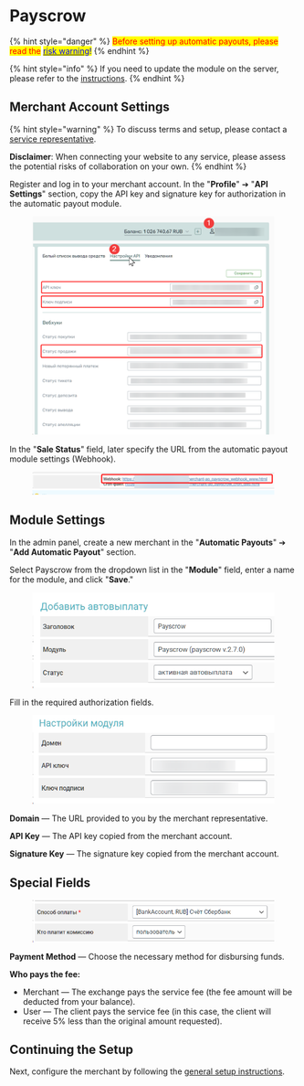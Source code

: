# Payscrow

{% hint style="danger" %}
<mark style="color:red;">Before setting up automatic payouts, please read the</mark> [<mark style="color:blue;">risk warning</mark>](https://premium.gitbook.io/main/osnovnye-nastroiki/merchanty-i-avtovyplaty/avtovyplaty/preduprezhdenie-o-riskakh)<mark style="color:blue;">!</mark>
{% endhint %}

{% hint style="info" %}
If you need to update the module on the server, please refer to the [instructions](https://premium.gitbook.io/main/en/basic-settings/faq/updating-script-files-on-the-server/how-to-update-files-on-the-server#merchant-and-auto-payout-modules).
{% endhint %}

## Merchant Account Settings <a href="#nastroiki-v-lichnom-kabinete-merchanta" id="nastroiki-v-lichnom-kabinete-merchanta"></a>

{% hint style="warning" %}
To discuss terms and setup, please contact a [service representative](https://t.me/Payscrow).

**Disclaimer**: When connecting your website to any service, please assess the potential risks of collaboration on your own.
{% endhint %}

Register and log in to your merchant account. In the "**Profile**" ➔ "**API Settings**" section, copy the API key and signature key for authorization in the automatic payout module.

<figure><img src="../../../../.gitbook/assets/image (126)_eng.png" alt=""><figcaption></figcaption></figure>

In the "**Sale Status**" field, later specify the URL from the automatic payout module settings (Webhook).

<figure><img src="../../../../.gitbook/assets/image (127)_eng.png" alt=""><figcaption></figcaption></figure>

## Module Settings <a href="#nastroiki-modulya" id="nastroiki-modulya"></a>

In the admin panel, create a new merchant in the "**Automatic Payouts**" ➔ "**Add Automatic Payout**" section.

Select Payscrow from the dropdown list in the "**Module**" field, enter a name for the module, and click "**Save**."

<figure><img src="../../../../.gitbook/assets/image (124)_eng.png" alt="" width="444"><figcaption></figcaption></figure>

Fill in the required authorization fields.

<figure><img src="../../../../.gitbook/assets/image (125)_eng.png" alt="" width="451"><figcaption></figcaption></figure>

**Domain** — The URL provided to you by the merchant representative.

**API Key** — The API key copied from the merchant account.

**Signature Key** — The signature key copied from the merchant account.

## Special Fields

<figure><img src="../../../../.gitbook/assets/image (128)_eng.png" alt="" width="516"><figcaption></figcaption></figure>

**Payment Method** — Choose the necessary method for disbursing funds.

**Who pays the fee:**

* Merchant — The exchange pays the service fee (the fee amount will be deducted from your balance).
* User — The client pays the service fee (in this case, the client will receive 5% less than the original amount requested).

## Continuing the Setup

Next, configure the merchant by following the [general setup instructions](https://premium.gitbook.io/rukovodstvo-polzovatelya/osnovnye-nastroiki/merchanty-i-avtovyplaty/avtovyplaty/obshie-nastroiki-merchantov-avtovyplat).